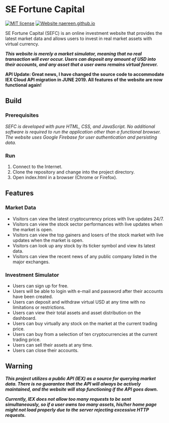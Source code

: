 # SE Fortune Capital
[![MIT license](https://img.shields.io/badge/License-MIT-blue.svg)](https://lbesson.mit-license.org/)
[![Website naereen.github.io](https://img.shields.io/website-up-down-green-red/https/naereen.github.io.svg)](http://esoma-sefc.s3-website.us-east-2.amazonaws.com/)  

SE Fortune Capital (SEFC) is an online investment website that provides the latest market data and allows users to invest in real market assets with virtual currency.

***This website is merely a market simulator, meaning that no real transaction will ever occur. Users can deposit any amount of USD into their accounts, and any asset that a user owns remains virtual forever.***

**API Update: Great news, I have changed the source code to accommodate IEX Cloud API migration in JUNE 2019. All features of the website are now functional again!**

## Build
### Prerequisites
*SEFC is developed with pure HTML, CSS, and JavaScript. No additional software is required to run the application other than a functional browser. The website uses Google Firebase for user authentication and persisting data.*

### Run
1. Connect to the Internet.
2. Clone the repository and change into the project directory.
3. Open index.html in a browser (Chrome or Firefox).

## Features
### Market Data
* Visitors can view the latest cryptocurrency prices with live updates 24/7.
* Visitors can view the stock sector performances with live updates when the market is open.
* Visitors can view the top gainers and losers of the stock market with live updates when the market is open.
* Visitors can look up any stock by its ticker symbol and view its latest data.
* Visitors can view the recent news of any public company listed in the major exchanges.

### Investment Simulator
* Users can sign up for free.
* Users will be able to login with e-mail and password after their accounts have been created.
* Users can deposit and withdraw virtual USD at any time with no limitations or restrictions.
* Users can view their total assets and asset distribution on the dashboard.
* Users can buy virtually any stock on the market at the current trading price.
* Users can buy from a selection of ten cryptocurrencies at the current trading price.
* Users can sell their assets at any time.
* Users can close their accounts.

## Warning
***This project utilizes a public API (IEX) as a source for querying market data. There is no guarantee that the API will always be actively maintained, and the website will stop functioning if the API goes down.***  

***Currently, IEX does not allow too many requests to be sent simultaneously, so if a user owns too many assets, his/her home page might not load properly due to the server rejecting excessive HTTP requests.***